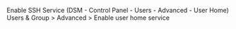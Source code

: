 Enable SSH Service
 (DSM - Control Panel - Users - Advanced - User Home)
 Users & Group > Advanced > Enable user home service